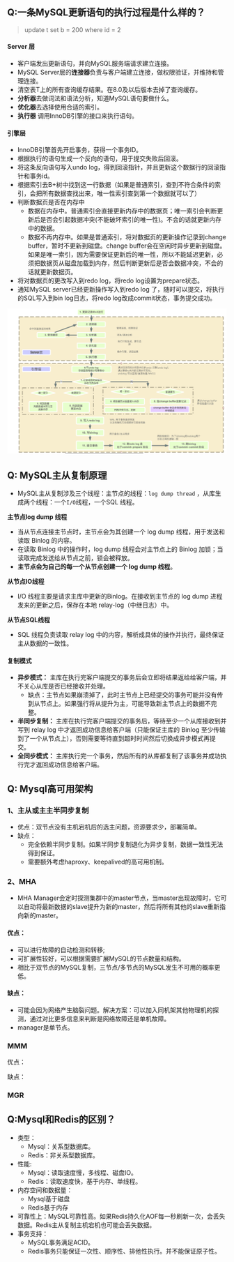 ## Q:一条MySQL更新语句的执行过程是什么样的？

> update t set b = 200 where id = 2

#### Server 层

- 客户端发出更新语句，并向MySQL服务端请求建立连接。
- MySQL Server层的**连接器**负责与客户端建立连接，做权限验证，并维持和管理连接。
- 清空表T上的所有查询缓存结果。在8.0及以后版本去掉了查询缓存。
- **分析器**去做词法和语法分析，知道MySQL语句要做什么。
- **优化器**去选择使用合适的索引。
- **执行器** 调用InnoDB引擎的接口来执行语句。

#### 引擎层

- InnoDB引擎首先开启事务，获得一个事务ID。
- 根据执行的语句生成一个反向的语句，用于提交失败后回滚。
- 将这条反向语句写入undo log，得到回滚指针，并且更新这个数据行的回滚指针和事务id。
- 根据索引去B+树中找到这一行数据（如果是普通索引，查到不符合条件的索引，会把所有数据查找出来，唯一性索引查到第一个数据就可以了）
- 判断数据页是否在内存中
  - 数据在内存中。普通索引会直接更新内存中的数据页；唯一索引会判断更新后是否会引起数据冲突(不能破坏索引的唯一性)。不会的话就更新内存中的数据。
  - 数据不再内存中。如果是普通索引，将对数据页的更新操作记录到change buffer，暂时不更新到磁盘。change buffer会在空闲时异步更新到磁盘。如果是唯一索引，因为需要保证更新后的唯一性，所以不能延迟更新，必须把数据页从磁盘加载到内存，然后判断更新后是否会数据冲突，不会的话就更新数据页。
- 将对数据页的更改写入到redo log，将redo log设置为prepare状态。
- 通知MySQL server已经更新操作写入到redo log 了，随时可以提交，将执行的SQL写入到bin log日志，将redo log改成commit状态，事务提交成功。

![](./picture/updateprocess.png)



## Q: MySQL主从复制原理

- MySQL主从复制涉及三个线程：主节点的线程：`log dump thread` ，从库生成两个线程：一个`I/O`线程，一个SQL 线程。

**主节点log dump 线程**

- 当从节点连接主节点时，主节点会为其创建一个 log dump 线程，用于发送和读取 Binlog 的内容。
- 在读取 Binlog 中的操作时，log dump 线程会对主节点上的 Binlog 加锁；当读取完成发送给从节点之前，锁会被释放。
- **主节点会为自己的每一个从节点创建一个 log dump 线程**。

**从节点IO线程**

- I/O 线程主要是请求主库中更新的Binlog。在接收到主节点的 log dump 进程发来的更新之后，保存在本地 relay-log（中继日志）中。

**从节点SQL线程**

- SQL 线程负责读取 relay log 中的内容，解析成具体的操作并执行，最终保证主从数据的一致性。

#### 复制模式

- **异步模式：** 主库在执行完客户端提交的事务后会立即将结果返给给客户端，并不关心从库是否已经接收并处理。
  - 缺点：主节点如果崩溃掉了，此时主节点上已经提交的事务可能并没有传到从节点上。如果强行将从提升为主，可能导致新主节点上的数据不完整。
- **半同步复制：** 主库在执行完客户端提交的事务后，等待至少一个从库接收到并写到 relay log 中才返回成功信息给客户端（只能保证主库的 Binlog 至少传输到了一个从节点上），否则需要等待直到超时时间然后切换成异步模式再提交。
- **全同步模式：** 主库执行完一个事务，然后所有的从库都复制了该事务并成功执行完才返回成功信息给客户端。




## Q: Mysql高可用架构

### 1、主从或主主半同步复制

- 优点：双节点没有主机宕机后的选主问题，资源要求少，部署简单。
- 缺点：
  - 完全依赖半同步复制。如果半同步复制退化为异步复制，数据一致性无法得到保证。
  - 需要额外考虑haproxy、keepalived的高可用机制。



### 2、MHA 

-  MHA Manager会定时探测集群中的master节点，当master出现故障时，它可以自动将最新数据的slave提升为新的master，然后将所有其他的slave重新指向新的master。

#### 优点：

- 可以进行故障的自动检测和转移;
- 可扩展性较好，可以根据需要扩展MySQL的节点数量和结构。
- 相比于双节点的MySQL复制，三节点/多节点的MySQL发生不可用的概率更低。

#### 缺点：

- 可能会因为网络产生脑裂问题。解决方案：可以加入同机架其他物理机的探测，通过对比更多信息来判断是网络故障还是单机故障。
- manager是单节点。

### MMM

优点：

缺点：

### MGR



## Q:Mysql和Redis的区别？

- 类型：
  - Mysql：关系型数据库。
  - Redis：非关系型数据库。
- 性能:
  - Mysql：读取速度慢，多线程、磁盘IO。
  - Redis：读取速度快，基于内存、单线程。
- 内存空间和数据量：
  - Mysql基于磁盘
  - Redis基于内存
- 可靠性上：MySQL可靠性高。如果Redis持久化AOF每一秒刷新一次，会丢失数据。Redis主从复制主机宕机也可能会丢失数据。
- 事务支持：
  - MySQL事务满足ACID。
  - Redis事务只能保证一次性、顺序性、排他性执行。并不能保证原子性。


